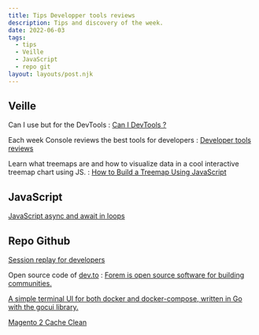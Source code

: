 ```yaml
---
title: Tips Developper tools reviews
description: Tips and discovery of the week.
date: 2022-06-03
tags:
  - tips
  - Veille
  - JavaScript
  - repo git
layout: layouts/post.njk
---
```


## Veille

Can I use but for the DevTools : [Can I DevTools ?](https://www.canidev.tools/)

Each week Console reviews the best tools for developers : [Developer tools reviews](https://console.dev/tools/)

Learn what treemaps are and how to visualize data in a cool interactive treemap chart using JS. : [How to Build a Treemap Using JavaScript](https://dzone.com/articles/treemap-chart-javascript)

## JavaScript

[JavaScript async and await in loops](https://zellwk.com/blog/async-await-in-loops/)

## Repo Github

[Session replay for developers](https://github.com/openreplay/openreplay)

Open source code of [dev.to](https://dev.to/) : [Forem is open source software for building communities.](https://github.com/forem/forem)

[A simple terminal UI for both docker and docker-compose, written in Go with the gocui library.](https://github.com/jesseduffield/lazydocker)

[Magento 2 Cache Clean](https://github.com/mage2tv/magento-cache-clean)
